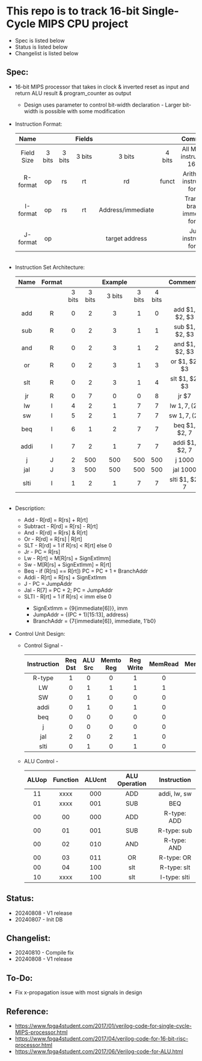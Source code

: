 # This repo is to track 16-bit Single-Cycle MIPS CPU project
- Spec is listed below
- Status is listed below
- Changelist is listed below

## Spec:
<ul>
<li>16-bit MIPS processor that takes in clock & inverted reset as input and return ALU result & program_counter as output</li>
   <ul>
      <li>Design uses parameter to control bit-width declaration - Larger bit-width is possible with some modification
   </ul>

<br>
<li>Instruction Format:</li>
   
   |    Name    |        |        | Fields |        |            |               Comments             |
   | :--------: | :----: | :----: | :----: | :----: | :------:   | :--------------------------------: | 
   | Field Size | 3 bits | 3 bits | 3 bits | 3 bits |  4 bits    | All MIPS-L instructions 16 bits    |
   |  R-format  |   op   |   rs   |   rt   |   rd   |   funct    | Arithmetic instruction format      |
   |  I-format  |   op   |   rs   |   rt   | Address/immediate | | Transfer, branch, immediate format |
   |  J-format  |   op   |        |    | target address |        | Jump instruction format            |

<br>
<li>Instruction Set Architecture:</li>
   
   | Name | Format |        |        |  Example |      |        | Comments       |
   | :--: | :----: | :----: | :----: | :----: | :----: | :----: | :------------: |
   |      |        | 3 bits | 3 bits | 3 bits | 3 bits | 4 bits |                |
   | add  |    R   |    0   |    2   |    3   |    1   |    0   | add $1, $2, $3 |
   | sub  |    R   |    0   |    2   |    3   |    1   |    1   | sub $1, $2, $3 |
   | and  |    R   |    0   |    2   |    3   |    1   |    2   | and $1, $2, $3 |
   |  or  |    R   |    0   |    2   |    3   |    1   |    3   | or $1, $2, $3  |
   | slt  |    R   |    0   |    2   |    3   |    1   |    4   | slt $1, $2, $3 |
   |  jr  |    R   |    0   |    7   |    0   |    0   |    8   | jr $7          |
   |  lw  |    I   |    4   |    2   |    1   |    7   |    7   | lw $1, 7, ($2) |
   |  sw  |    I   |    5   |    2   |    1   |    7   |    7   | sw $1, 7, ($2) |
   | beq  |    I   |    6   |    1   |    2   |    7   |    7   | beq $1, $2, 7  |
   | addi |    I   |    7   |    2   |    1   |    7   |    7   | addi $1, $2, 7 |
   |  j   |    J   |    2   |   500  |   500  |   500  |   500  | j 1000         |
   | jal  |    J   |    3   |   500  |   500  |   500  |   500  | jal 1000       |
   | slti |    I   |    1   |    2   |    1   |    7   |    7   | slti $1, $2, 7 |

<br>
<li>Description:</li>
   <ul>
      <li>Add      - R[rd] = R[rs] + R[rt]</li>
      <li>Subtract - R[rd] = R[rs] - R[rt]</li>
      <li>And      - R[rd] = R[rs] & R[rt]</li>
      <li>Or       - R[rd] = R[rs] | R[rt]</li>
      <li>SLT      - R[rd] = 1 if R[rs] < R[rt] else 0</li>
      <li>Jr       - PC = R[rs]</li>
      <li>Lw       - R[rt] = M[R[rs] + SignExtImm]</li>
      <li>Sw       - M[R[rs] + SignExtImm] = R[rt]</li>
      <li>Beq      - if (R[rs] == R[rt]) PC = PC + 1 + BranchAddr</li>
      <li>Addi     - R[rt] = R[rs] + SignExtImm</li>
      <li>J        - PC = JumpAddr</li>
      <li>Jal      - R[7] = PC + 2; PC = JumpAddr</li>
      <li>SLTI     - R[rt] = 1 if R[rs] < imm else 0</li>
      <ul></li>
         <li>SignExtImm = {9{immediate[6]}}, imm</li>
         <li>JumpAddr = {(PC + 1)[15:13], address}</li>
         <li>BranchAddr = {7{immediate[6]}, immediate, 1'b0}</li>
      </ul>
   </ul>

<br>
<li>Control Unit Design:</li>
   <ul>
      <li>Control Signal -</li>
         
   | Instruction | Req Dst | ALU Src | Memto Reg | Reg Write | MemRead | MemWrite | Branch | ALUOp | Jump |
   | :---------: | :-----: | :-----: | :-------: | :-------: | :-----: | :------: | :----: | :---: | :--: |
   |    R-type   |    1    |    0    |      0    |     1     |    0    |     0    |    0   |   00  |   0  |
   |      LW     |    0    |    1    |      1    |     1     |    1    |     0    |    0   |   11  |   0  |
   |      SW     |    0    |    1    |      0    |     0     |    0    |     1    |    0   |   11  |   0  |
   |     addi    |    0    |    1    |      0    |     1     |    0    |     0    |    0   |   11  |   0  |
   |      beq    |    0    |    0    |      0    |     0     |    0    |     0    |    1   |   01  |   0  |
   |       j     |    0    |    0    |      0    |     0     |    0    |     0    |    0   |   00  |   1  |
   |      jal    |    2    |    0    |      2    |     1     |    0    |     0    |    0   |   00  |   1  |
   |     slti    |    0    |    1    |      0    |     1     |    0    |     0    |    0   |   10  |   0  |

   </ul>
   <ul>
      <li>ALU Control -</li>
   
   | ALUop | Function | ALUcnt | ALU Operation | Instruction  |
   | :---: | :------: | :----: | :-----------: | :----------: |
   |   11  |   xxxx   |   000  |      ADD      | addi, lw, sw |
   |   01  |   xxxx   |   001  |      SUB      |     BEQ      |
   |   00  |    00    |   000  |      ADD      | R-type: ADD  |
   |   00  |    01    |   001  |      SUB      | R-type: sub  |
   |   00  |    02    |   010  |      AND      | R-type: AND  |
   |   00  |    03    |   011  |       OR      | R-type: OR   |
   |   00  |    04    |   100  |      slt      | R-type: slt  |
   |   10  |   xxxx   |   100  |      slt      | I-type: slti |
   
   </ul>
</ul>

## Status:
- 20240808 - V1 release
- 20240807 - Init DB

## Changelist:
- 20240810 - Compile fix
- 20240808 - V1 release

## To-Do:
- Fix x-propagation issue with most signals in design

## Reference:
- https://www.fpga4student.com/2017/01/verilog-code-for-single-cycle-MIPS-processor.html
- https://www.fpga4student.com/2017/04/verilog-code-for-16-bit-risc-processor.html
- https://www.fpga4student.com/2017/06/Verilog-code-for-ALU.html